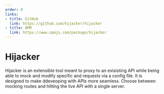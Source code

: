 ```yaml
---
order: 0
links:
- title: GitHub
  link: https://github.com/hijacker/hijacker
- title: NPM
  link: https://www.npmjs.com/package/hijacker
---
```

# Hijacker

<!-- summary -->
Hijacker is an extensible tool meant to proxy to an exisisting API while being able to mock and modify specific and requests via a config file. It is designed to make ddeveoping with APIs more seamless. Choose between mocking routes and hitting the live API with a single server.
<!-- /summary -->